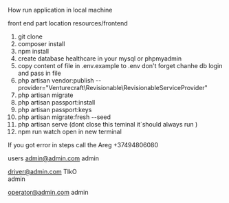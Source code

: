 How run application in local machine

front end part location resources/frontend


1. git clone 
2. composer install
3. npm install
4. create database healthcare in your mysql or phpmyadmin
5. copy content of file in .env.example to .env don't forget chanhe db login and pass in file 
6. php artisan vendor:publish --provider="Venturecraft\Revisionable\RevisionableServiceProvider"
7. php artisan migrate
8. php artisan passport:install 
9. php artisan passport:keys 
10. php artisan migrate:fresh --seed
11. php artisan serve (dont close this teminal it`should always run )
12. npm run watch open in new terminal


If you got error in steps call the Areg +37494806080



users
admin@admin.com
admin

driver@admin.com   TIkO  
admin



operator@admin.com
admin